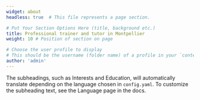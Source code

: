 ```yaml
---
widget: about
headless: true  # This file represents a page section.

# Put Your Section Options Here (title, background etc.)
title: Professional trainer and tutor in Montpellier
weight: 10 # Position of section on page

# Choose the user profile to display
# This should be the username (folder name) of a profile in your `content/authors/` folder.
author: 'admin'
---
```


The subheadings, such as Interests and Education, will automatically translate depending on the language chosen in `config.yaml`. To customize the subheading text, see the Language page in the docs.